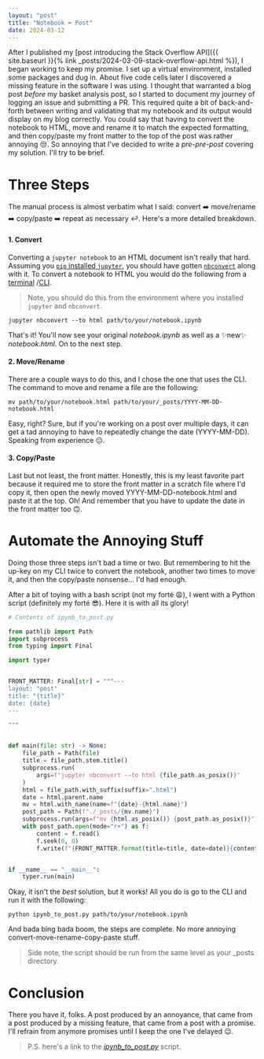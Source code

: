 ```yaml
---
layout: "post"
title: "Notebook ➡️ Post"
date: 2024-03-12
---
```


After I published my [post introducing the Stack Overflow API]({{ site.baseurl }}{% link _posts/2024-03-09-stack-overflow-api.html %}),
I began working to keep my promise.
I set up a virtual environment, installed some packages and dug in.
About five code cells later I discovered a missing feature in the software I was using.
I thought that warranted a blog post _before_ my basket analysis post,
so I started to document my journey of logging an issue and submitting a PR.
This required quite a bit of back-and-forth between writing and validating that my notebook and its output would display on my blog correctly.
You could say that having to convert the notebook to HTML, move and rename it to match the expected formatting,
and then copy/paste my front matter to the top of the post was rather annoying 😒.
So annoying that I've decided to write a _pre-pre-post_ covering my solution.
I'll try to be brief.

# Three Steps
The manual process is almost verbatim what I said: convert ➡️ move/rename ➡️ copy/paste ➡️ repeat as necessary ↩️.
Here's a more detailed breakdown.

#### 1. Convert
Converting a `jupyter notebook` to an HTML document isn't really that hard.
Assuming you [`pip` installed `jupyter`](https://jupyter.org/install),
you should have gotten [`nbconvert`](https://nbconvert.readthedocs.io/en/latest/) along with it.
To convert a notebook to HTML you would do the following from a [terminal](https://en.wikipedia.org/wiki/Terminal_emulator)
/[CLI](https://en.wikipedia.org/wiki/Command-line_interface).
> Note, you should do this from the environment where you installed `jupyter` and `nbconvert`.

```shell
jupyter nbconvert --to html path/to/your/notebook.ipynb
```

That's it! You'll now see your original _notebook.ipynb_ as well as a ✨new✨ _notebook.html_.
On to the next step.

#### 2. Move/Rename
There are a couple ways to do this, and I chose the one that uses the CLI.
The command to move and rename a file are the following:
```shell
mv path/to/your/notebook.html path/to/your/_posts/YYYY-MM-DD-notebook.html
```
Easy, right?
Sure, but if you're working on a post over multiple days,
it can get a tad annoying to have to repeatedly change the date (YYYY-MM-DD).
Speaking from experience 😑.

#### 3. Copy/Paste
Last but not least, the front matter.
Honestly,
this is my least favorite part because it required me to store the front matter in a scratch file where I'd copy it,
then open the newly moved YYYY-MM-DD-notebook.html and paste it at the top.
Oh!
And remember that you have to update the date in the front matter too 🙃.

# Automate the Annoying Stuff
Doing those three steps isn't bad a time or two.
But remembering to hit the up-key on my CLI twice to convert the notebook, another two times to move it,
and then the copy/paste nonsense... I'd had enough.

After a bit of toying with a bash script (not my forté 😩), I went with a Python script (definitely my forté 😎).
Here it is with all its glory!

```python
# Contents of ipynb_to_post.py

from pathlib import Path
import subprocess
from typing import Final

import typer


FRONT_MATTER: Final[str] = """---
layout: "post"
title: "{title}"
date: {date}
---

"""


def main(file: str) -> None:
    file_path = Path(file)
    title = file_path.stem.title()
    subprocess.run(
        args=f"jupyter nbconvert --to html {file_path.as_posix()}"
    )
    html = file_path.with_suffix(suffix=".html")
    date = html.parent.name
    mv = html.with_name(name=f"{date}-{html.name}")
    post_path = Path(f"./_posts/{mv.name}")
    subprocess.run(args=f"mv {html.as_posix()} {post_path.as_posix()}")
    with post_path.open(mode="r+") as f:
        content = f.read()
        f.seek(0, 0)
        f.write(f"{FRONT_MATTER.format(title=title, date=date)}{content}")


if __name__ == "__main__":
    typer.run(main)

```

Okay, it isn't the _best_ solution, but it works!
All you do is go to the CLI and run it with the following:

```shell
python ipynb_to_post.py path/to/your/notebook.ipynb
```

And bada bing bada boom, the steps are complete.
No more annoying convert-move-rename-copy-paste stuff.
> Side note, the script should be run from the same level as your \_posts directory.

# Conclusion
There you have it, folks.
A post produced by an annoyance, that came from a post produced by a missing feature, that came from a post with a promise.
I'll refrain from anymore promises until I keep the one I've delayed 😉.

> P.S. here's a link to the
> [_ipynb_to_post.py_](https://github.com/it176131/it176131.github.io/blob/main/ipynb_to_post.py) script.

<script src="https://giscus.app/client.js"
        data-repo="it176131/it176131.github.io"
        data-repo-id="R_kgDOK1ukqg"
        data-category="Announcements"
        data-category-id="DIC_kwDOK1ukqs4CcOnS"
        data-mapping="pathname"
        data-strict="0"
        data-reactions-enabled="1"
        data-emit-metadata="0"
        data-input-position="top"
        data-theme="light"
        data-lang="en"
        data-loading="lazy"
        crossorigin="anonymous"
        async>
</script>